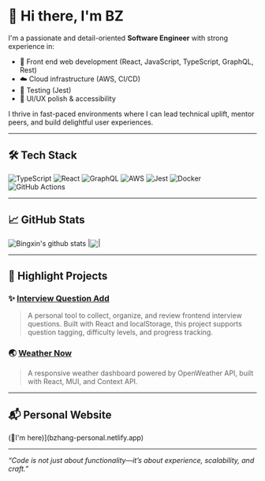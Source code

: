 # 👋 Hi there, I'm BZ

I'm a passionate and detail-oriented **Software Engineer** with strong experience in:
- 🔧 Front end web development (React, JavaScript, TypeScript, GraphQL, Rest)
- ☁️ Cloud infrastructure (AWS, CI/CD)
- 🧪 Testing (Jest)
- 🎨 UI/UX polish & accessibility

I thrive in fast-paced environments where I can lead technical uplift, mentor peers, and build delightful user experiences.

---

## 🛠️ Tech Stack

![TypeScript](https://img.shields.io/badge/-TypeScript-3178c6?logo=typescript&logoColor=white&style=flat-square)
![React](https://img.shields.io/badge/-React-61DAFB?logo=react&logoColor=white&style=flat-square)
![GraphQL](https://img.shields.io/badge/-GraphQL-e535ab?logo=graphql&logoColor=white&style=flat-square)
![AWS](https://img.shields.io/badge/-AWS-232F3E?logo=amazonaws&logoColor=white&style=flat-square)
![Jest](https://img.shields.io/badge/-Jest-C21325?logo=jest&logoColor=white&style=flat-square)
![Docker](https://img.shields.io/badge/-Docker-2496ED?logo=docker&logoColor=white&style=flat-square)
![GitHub Actions](https://img.shields.io/badge/-GitHub%20Actions-2088FF?logo=github-actions&logoColor=white&style=flat-square)

---

## 📈 GitHub Stats

<img align="center" src="https://github-readme-stats.vercel.app/api?username=paraiii&show_icons=true&theme=tokyonight" alt="Bingxin's github stats" /> |<img align="center" src="https://github-readme-stats.vercel.app/api/top-langs/?username=paraiii&layout=compact&theme=tokyonight&langs_count=4" />|

---

## 🚀 Highlight Projects

### ✨ [Interview Question Add](personal-interview-question-list.netlify.app)
> A personal tool to collect, organize, and review frontend interview questions. Built with React and localStorage, this project supports question tagging, difficulty levels, and progress tracking.

### 🌏 [Weather Now]([https://github.com/paraiii/weather-now](https://bzhang-personal.netlify.app/weather))
> A responsive weather dashboard powered by OpenWeather API, built with React, MUI, and Context API.

---

## 📬 Personal Website

(👋I'm here)](bzhang-personal.netlify.app)

---

_“Code is not just about functionality—it’s about experience, scalability, and craft.”_


<!--
**paraiii/paraiii** is a ✨ _special_ ✨ repository because its `README.md` (this file) appears on your GitHub profile.

Here are some ideas to get you started:

- 🔭 I’m currently working on ...
- 🌱 I’m currently learning ...
- 👯 I’m looking to collaborate on ...
- 🤔 I’m looking for help with ...
- 💬 Ask me about ...
- 📫 How to reach me: ...
- 😄 Pronouns: ...
- ⚡ Fun fact: ...
-->
